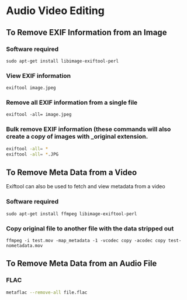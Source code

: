 # Audio Video Editing 

## To Remove EXIF Information from an Image

### Software required
`sudo apt-get install libimage-exiftool-perl`

### View EXIF information
`exiftool image.jpeg`

### Remove all EXIF information from a single file
`exiftool -all= image.jpeg`

### Bulk remove EXIF information (these commands will also create a copy of images with _original extension.
```bash
exiftool -all= *
exiftool -all= *.JPG
```

## To Remove Meta Data from a Video
Exiftool can also be used to fetch and view metadata from a video

### Software required
`sudo apt-get install ffmpeg libimage-exiftool-perl`

### Copy original file to another file with the data stripped out
`ffmpeg -i test.mov -map_metadata -1 -vcodec copy -acodec copy test-nometadata.mov`

## To Remove Meta Data from an Audio File

### FLAC
```bash
metaflac --remove-all file.flac
```